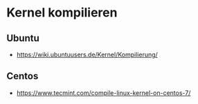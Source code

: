 # Kernel kompilieren 

## Ubuntu

  * https://wiki.ubuntuusers.de/Kernel/Kompilierung/
  
## Centos 

  * https://www.tecmint.com/compile-linux-kernel-on-centos-7/
